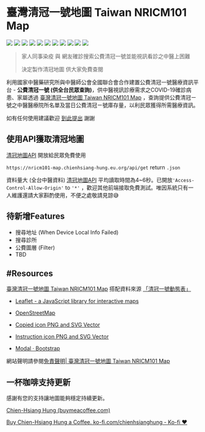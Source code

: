 # 臺灣清冠一號地圖 Taiwan NRICM101 Map

![](https://img.shields.io/github/license/chienhsiang-hung/NRICM101-map)
![](https://img.shields.io/github/languages/count/chienhsiang-hung/NRICM101-map)
![](https://img.shields.io/github/languages/top/chienhsiang-hung/NRICM101-map)
![](https://img.shields.io/website?url=https%3A%2F%2Fchienhsiang-hung.github.io%2FNRICM101-map%2F)
![](https://img.shields.io/github/deployments/chienhsiang-hung/NRICM101-map/github-pages)
![](https://img.shields.io/github/deployments/chienhsiang-hung/NRICM101-map/Production)
![](https://img.shields.io/github/languages/code-size/chienhsiang-hung/NRICM101-map)
![](https://img.shields.io/github/repo-size/chienhsiang-hung/NRICM101-map)
![](https://img.shields.io/github/v/release/chienhsiang-hung/NRICM101-map?include_prereleases)
![](https://img.shields.io/github/discussions/chienhsiang-hung/NRICM101-map)
![](https://img.shields.io/github/checks-status/chienhsiang-hung/NRICM101-map/main)

> 家人同事染疫 與 網友確診搜索公費清冠一號並能視訊看診之中醫上困難
>
> 決定製作清冠地圖 供大家免費查閱

利用國家中醫藥研究所與中醫師公會全國聯合會合作建置公費清冠一號醫療資訊平台 - **公費清冠一號 (供全台民眾查詢)**，供中醫視訊診療需求之COVID-19確診病患、家屬透過 [臺灣清冠一號地圖 Taiwan NRICM101 Map](https://chienhsiang-hung.github.io/NRICM101-map/) ，查詢提供公費清冠ㄧ號之中醫醫療院所名單及當日公費清冠ㄧ號庫存量，以利民眾獲得所需醫療資訊。

如有任何使用建議歡迎 [到此提出](https://github.com/chienhsiang-hung/NRICM101-map/issues) 謝謝


## 使用API獲取清冠地圖
[清冠地圖API](https://nricm101-map.chienhsiang-hung.eu.org/api/get) 開放給民眾免費使用

`https://nricm101-map.chienhsiang-hung.eu.org/api/get` return `.json`

資料量大 (全台中醫資料) [清冠地圖API](https://nricm101-map.chienhsiang-hung.eu.org/api/get) 平均讀取時間為4~6秒。已開放`'Access-Control-Allow-Origin'` to `'*'` ，歡迎其他前端接取免費測試。唯因系統只有一人維護還請大家斟酌使用，不便之處敬請見諒😅


## 待新增Features
- 搜尋地址 (When Device Local Info Failed)
- 搜尋診所
- 公費圖層 (Filter)
- TBD


## #Resources

[臺灣清冠一號地圖 Taiwan NRICM101 Map](https://chienhsiang-hung.github.io/NRICM101-map/) 搭配資料來源 [「清冠一號動態表」](https://docs.google.com/spreadsheets/d/e/2PACX-1vQjf_HNeEZKM-XJX-q5v4cfNrB3kcv4gOT8kFbV9rurfoX_H5Qv9112Pv0PgYNFSzbReyNlQkLrJib3/pubhtml)

- [Leaflet - a JavaScript library for interactive maps](https://leafletjs.com/)

- [OpenStreetMap](https://www.openstreetmap.org/copyright)

- [Copied icon PNG and SVG Vector](https://uxwing.com/copied-icon/)

- [Instruction icon PNG and SVG Vector](https://uxwing.com/instruction-icon/)

- [Modal · Bootstrap](https://getbootstrap.com/docs/4.0/components/modal/#via-data-attributes)

網站聲明請參閱[免責聲明| 臺灣清冠一號地圖 Taiwan NRICM101 Map](https://chienhsiang-hung.github.io/NRICM101-map/immunity.html)


## 一杯咖啡支持更新
感謝有您的支持讓地圖能夠穩定持續更新。

[Chien-Hsiang Hung (buymeacoffee.com)](https://www.buymeacoffee.com/abcdefg2981)

[Buy Chien-Hsiang Hung a Coffee. ko-fi.com/chienhsianghung - Ko-fi ❤️](https://ko-fi.com/chienhsianghung)
